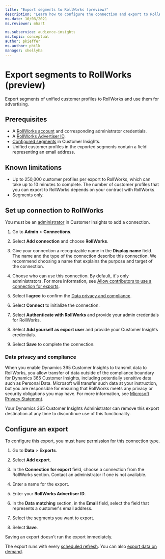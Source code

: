 ```yaml
---
title: "Export segments to RollWorks (preview)"
description: "Learn how to configure the connection and export to RollWorks."
ms.date: 10/08/2021
ms.reviewer: mhart

ms.subservice: audience-insights
ms.topic: conceptual
author: pkieffer
ms.author: philk
manager: shellyha
---
```


# Export segments to RollWorks (preview)

Export segments of unified customer profiles to RollWorks and use them for advertising.

## Prerequisites

- A [RollWorks account](https://www.rollworks.com/) and corresponding administrator credentials.
- A [RollWorks Advertiser ID](https://help.adroll.com/hc/articles/212011838-Advertiser-Profiles).
- [Configured segments](segments.md) in Customer Insights.
- Unified customer profiles in the exported segments contain a field representing an email address.

## Known limitations

- Up to 250,000 customer profiles per export to RollWorks, which can take up to 10 minutes to complete. The number of customer profiles that you can export to RollWorks depends on your contract with RollWorks.
- Segments only.

## Set up connection to RollWorks

You must be an [administrator](permissions.md) in Customer Insights to add a connection.

1. Go to **Admin** > **Connections**.

1. Select **Add connection** and choose **RollWorks**.

1. Give your connection a recognizable name in the **Display name** field. The name and the type of the connection describe this connection. We recommend choosing a name that explains the purpose and target of the connection.

1. Choose who can use this connection.  By default, it's only administrators. For more information, see [Allow contributors to use a connection for exports](connections.md#allow-contributors-to-use-a-connection-for-exports).

1. Select **I agree** to confirm the [Data privacy and compliance](#data-privacy-and-compliance).

1. Select **Connect** to initialize the connection.

1. Select **Authenticate with RollWorks** and provide your admin credentials for RollWorks.

1. Select **Add yourself as export user** and provide your Customer Insights credentials.

1. Select **Save** to complete the connection.

### Data privacy and compliance

When you enable Dynamics 365 Customer Insights to transmit data to RollWorks, you allow transfer of data outside of the compliance boundary for Dynamics 365 Customer Insights, including potentially sensitive data such as Personal Data. Microsoft will transfer such data at your instruction, but you are responsible for ensuring that RollWorks meets any privacy or security obligations you may have. For more information, see [Microsoft Privacy Statement](https://go.microsoft.com/fwlink/?linkid=396732).

Your Dynamics 365 Customer Insights Administrator can remove this export destination at any time to discontinue use of this functionality.

## Configure an export

To configure this export, you must have [permission](export-destinations.md#set-up-a-new-export) for this connection type.

1. Go to **Data** > **Exports**.

1. Select **Add export**.

1. In the **Connection for export** field, choose a connection from the RollWorks section. Contact an administrator if one is not available.

1. Enter a name for the export.

1. Enter your **RollWorks Advertiser ID**.

1. In the **Data matching** section, in the **Email** field, select the field that represents a customer's email address.

1. Select the segments you want to export.

1. Select **Save**.

Saving an export doesn't run the export immediately.

The export runs with every [scheduled refresh](system.md#schedule-tab). You can also [export data on demand](export-destinations.md#run-exports-on-demand).
